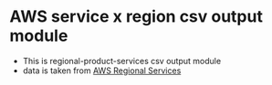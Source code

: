 # AWS service x region csv output module

* This is regional-product-services csv output module
* data is taken from [AWS Regional Services](https://aws.amazon.com/about-aws/global-infrastructure/regional-product-services/)
